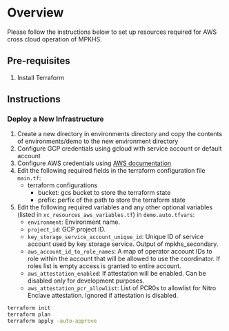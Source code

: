 # Overview

Please follow the instructions below to set up resources required for
AWS cross cloud operation of MPKHS.

## Pre-requisites

1. Install Terraform

## Instructions

### Deploy a New Infrastructure

1. Create a new directory in environments directory and copy the contents of
   environments/demo to the new environment directory
2. Configure GCP credentials using gcloud with service account or default
   account
3. Configure AWS credentials
   using [AWS documentation](https://docs.aws.amazon.com/cli/latest/userguide/cli-configure-quickstart.html)
4. Edit the following required fields in the terraform configuration
   file `main.tf`:
    - terraform configurations
        - bucket: gcs bucket to store the terraform state
        - prefix: perfix of the path to store the terraform state
5. Edit the following required variables and any other optional variables
   (listed in `xc_resources_aws_variables.tf`) in `demo.auto.tfvars`:
    - `environment`: Environment name.
    - `project_id`: GCP project ID.
    - `key_storage_service_account_unique_id`: Unique ID of service account used
      by key storage service. Output of mpkhs_secondary.
    - `aws_account_id_to_role_names`: A map of operator account IDs to role
      within the account that will be allowed to use the coordinator. If roles
      list is empty access is granted to entire account.
    - `aws_attestation_enabled`: If attestation will be enabled. Can be disabled
      only for development purposes.
    - `aws_attestation_pcr_allowlist`: List of PCR0s to allowlist for Nitro
      Enclave
      attestation. Ignored if attestation is disabled.

```bash
terraform init
terraform plan
terraform apply -auto-approve
```
